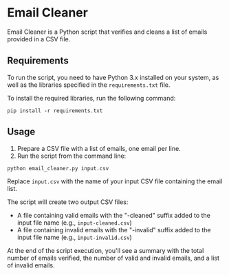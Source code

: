 # Email Cleaner

Email Cleaner is a Python script that verifies and cleans a list of emails provided in a CSV file.

## Requirements

To run the script, you need to have Python 3.x installed on your system, as well as the libraries specified in the `requirements.txt` file.

To install the required libraries, run the following command:

```pip install -r requirements.txt```


## Usage

1. Prepare a CSV file with a list of emails, one email per line.
2. Run the script from the command line:

```python email_cleaner.py input.csv```


Replace `input.csv` with the name of your input CSV file containing the email list.

The script will create two output CSV files:
- A file containing valid emails with the "-cleaned" suffix added to the input file name (e.g., `input-cleaned.csv`)
- A file containing invalid emails with the "-invalid" suffix added to the input file name (e.g., `input-invalid.csv`)

At the end of the script execution, you'll see a summary with the total number of emails verified, the number of valid and invalid emails, and a list of invalid emails.
